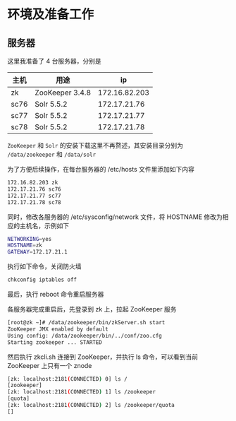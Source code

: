 # 环境及准备工作

## 服务器

这里我准备了 4 台服务器，分别是

| 主机 | 用途 | ip |
|--|--|--|
| zk | ZooKeeper 3.4.8 | 172.16.82.203 |
| sc76 | Solr 5.5.2 | 172.17.21.76 |
| sc77 | Solr 5.5.2 | 172.17.21.77 |
| sc78 | Solr 5.5.2 | 172.17.21.78 |

`ZooKeeper` 和 `Solr` 的安装下载这里不再赘述，其安装目录分别为 `/data/zookeeper` 和 `/data/solr`

为了方便后续操作，在每台服务器的 /etc/hosts 文件里添加如下内容

```bash
172.16.82.203 zk
172.17.21.76 sc76
172.17.21.77 sc77
172.17.21.78 sc78
```

同时，修改各服务器的 /etc/sysconfig/network 文件，将 HOSTNAME 修改为相应的主机名，示例如下

```bash
NETWORKING=yes
HOSTNAME=zk
GATEWAY=172.17.21.1
```

执行如下命令，关闭防火墙

```bash
chkconfig iptables off
```

最后，执行 reboot 命令重启服务器

各服务器完成重启后，先登录到 zk 上，拉起 ZooKeeper 服务

```bash
[root@zk ~]# /data/zookeeper/bin/zkServer.sh start
ZooKeeper JMX enabled by default
Using config: /data/zookeeper/bin/../conf/zoo.cfg
Starting zookeeper ... STARTED
```

然后执行 zkcli.sh 连接到 ZooKeeper，并执行 ls 命令，可以看到当前 ZooKeeper 上只有一个 znode
```bash
[zk: localhost:2181(CONNECTED) 0] ls /
[zookeeper]
[zk: localhost:2181(CONNECTED) 1] ls /zookeeper
[quota]
[zk: localhost:2181(CONNECTED) 2] ls /zookeeper/quota
[]
```

